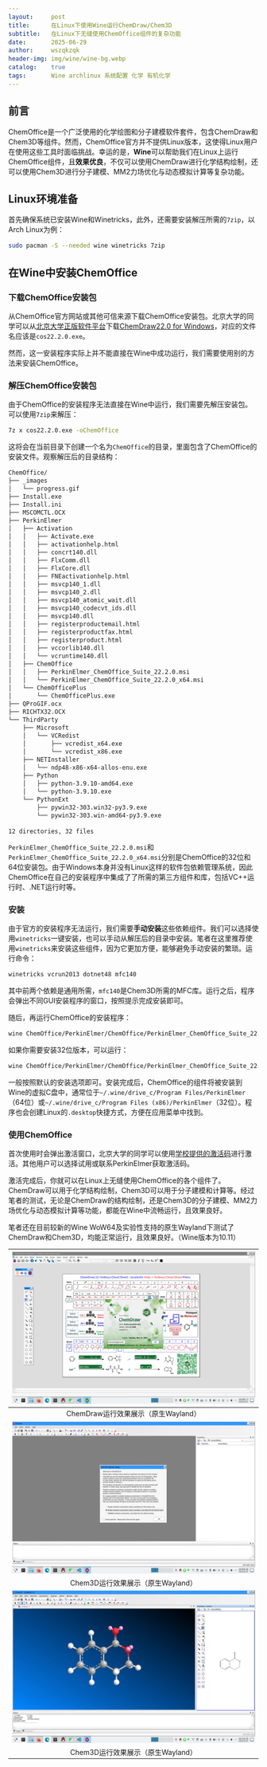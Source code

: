 ```yaml
---
layout:     post
title:      在Linux下使用Wine运行ChemDraw/Chem3D
subtitle:   在Linux下无缝使用ChemOffice组件的复杂功能
date:       2025-06-29
author:     wszqkzqk
header-img: img/wine/wine-bg.webp
catalog:    true
tags:       Wine archlinux 系统配置 化学 有机化学
---
```


## 前言

ChemOffice是一个广泛使用的化学绘图和分子建模软件套件，包含ChemDraw和Chem3D等组件。然而，ChemOffice官方并不提供Linux版本，这使得Linux用户在使用这些工具时面临挑战。幸运的是，**Wine**可以帮助我们在Linux上运行ChemOffice组件，且**效果优良**，不仅可以使用ChemDraw进行化学结构绘制，还可以使用Chem3D进行分子建模、MM2力场优化与动态模拟计算等复杂功能。

## Linux环境准备

首先确保系统已安装Wine和Winetricks，此外，还需要安装解压所需的`7zip`，以Arch Linux为例：

```bash
sudo pacman -S --needed wine winetricks 7zip
```

## 在Wine中安装ChemOffice

### 下载ChemOffice安装包

从ChemOffice官方网站或其他可信来源下载ChemOffice安装包。北京大学的同学可以从[北京大学正版软件平台](https://software.pku.edu.cn)下载[ChemDraw22.0 for Windows](https://software.pku.edu.cn/product.html?id=553)，对应的文件名应该是`cos22.2.0.exe`。

然而，这一安装程序实际上并不能直接在Wine中成功运行，我们需要使用别的方法来安装ChemOffice。

### 解压ChemOffice安装包

由于ChemOffice的安装程序无法直接在Wine中运行，我们需要先解压安装包。可以使用`7zip`来解压：

```bash
7z x cos22.2.0.exe -oChemOffice
```

这将会在当前目录下创建一个名为`ChemOffice`的目录，里面包含了ChemOffice的安装文件。观察解压后的目录结构：

```
ChemOffice/
├── _images
│   └── progress.gif
├── Install.exe
├── Install.ini
├── MSCOMCTL.OCX
├── PerkinElmer
│   ├── Activation
│   │   ├── Activate.exe
│   │   ├── activationhelp.html
│   │   ├── concrt140.dll
│   │   ├── FlxComm.dll
│   │   ├── FlxCore.dll
│   │   ├── FNEactivationhelp.html
│   │   ├── msvcp140_1.dll
│   │   ├── msvcp140_2.dll
│   │   ├── msvcp140_atomic_wait.dll
│   │   ├── msvcp140_codecvt_ids.dll
│   │   ├── msvcp140.dll
│   │   ├── registerproductemail.html
│   │   ├── registerproductfax.html
│   │   ├── registerproduct.html
│   │   ├── vccorlib140.dll
│   │   └── vcruntime140.dll
│   ├── ChemOffice
│   │   ├── PerkinElmer_ChemOffice_Suite_22.2.0.msi
│   │   └── PerkinElmer_ChemOffice_Suite_22.2.0_x64.msi
│   └── ChemOfficePlus
│       └── ChemOfficePlus.exe
├── QProGIF.ocx
├── RICHTX32.OCX
└── ThirdParty
    ├── Microsoft
    │   └── VCRedist
    │       ├── vcredist_x64.exe
    │       └── vcredist_x86.exe
    ├── NETInstaller
    │   └── ndp48-x86-x64-allos-enu.exe
    ├── Python
    │   ├── python-3.9.10-amd64.exe
    │   └── python-3.9.10.exe
    └── PythonExt
        ├── pywin32-303.win32-py3.9.exe
        └── pywin32-303.win-amd64-py3.9.exe

12 directories, 32 files
```

`PerkinElmer_ChemOffice_Suite_22.2.0.msi`和`PerkinElmer_ChemOffice_Suite_22.2.0_x64.msi`分别是ChemOffice的32位和64位安装包。由于Windows本身并没有Linux这样的软件包依赖管理系统，因此ChemOffice在自己的安装程序中集成了了所需的第三方组件和库，包括VC++运行时、.NET运行时等。

### 安装

由于官方的安装程序无法运行，我们需要**手动安装**这些依赖组件。我们可以选择使用`winetricks`一键安装，也可以手动从解压后的目录中安装。笔者在这里推荐使用`winetricks`来安装这些组件，因为它更加方便，能够避免手动安装的繁琐。运行命令：

```bash
winetricks vcrun2013 dotnet48 mfc140
```

其中前两个依赖是通用所需，`mfc140`是Chem3D所需的MFC库。运行之后，程序会弹出不同GUI安装程序的窗口，按照提示完成安装即可。

随后，再运行ChemOffice的安装程序：

```bash
wine ChemOffice/PerkinElmer/ChemOffice/PerkinElmer_ChemOffice_Suite_22.2.0_x64.msi
```

如果你需要安装32位版本，可以运行：

```bash
wine ChemOffice/PerkinElmer/ChemOffice/PerkinElmer_ChemOffice_Suite_22.2.0.msi
```

一般按照默认的安装选项即可。安装完成后，ChemOffice的组件将被安装到Wine的虚拟C盘中，通常位于`~/.wine/drive_c/Program Files/PerkinElmer`（64位）或`~/.wine/drive_c/Program Files (x86)/PerkinElmer`（32位）。程序也会创建Linux的`.desktop`快捷方式，方便在应用菜单中找到。

### 使用ChemOffice

首次使用时会弹出激活窗口，北京大学的同学可以使用[学校提供的激活码](https://software.pku.edu.cn/product.html?id=553)进行激活。其他用户可以选择试用或联系PerkinElmer获取激活码。

激活完成后，你就可以在Linux上无缝使用ChemOffice的各个组件了。ChemDraw可以用于化学结构绘制，Chem3D可以用于分子建模和计算等。经过笔者的测试，无论是ChemDraw的结构绘制，还是Chem3D的分子建模、MM2力场优化与动态模拟计算等功能，都能在Wine中流畅运行，且效果良好。

笔者还在目前较新的Wine WoW64及实验性支持的原生Wayland下测试了ChemDraw和Chem3D，均能正常运行，且效果良好。（Wine版本为10.11）

|[![#~/img/wine/chem/chemdraw.webp](/img/wine/chem/chemdraw.webp)](/img/wine/chem/chemdraw.webp)|
|:----:|
|ChemDraw运行效果展示（原生Wayland）|
|[![#~/img/wine/chem/chem3d-01.webp](/img/wine/chem/chem3d-01.webp)](/img/wine/chem/chem3d-01.webp)|
|Chem3D运行效果展示（原生Wayland）|
|[![#~/img/wine/chem/chem3d-02.webp](/img/wine/chem/chem3d-02.webp)](/img/wine/chem/chem3d-02.webp)|
|Chem3D运行效果展示（原生Wayland）|
